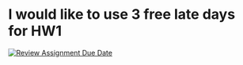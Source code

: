 <h1> I would like to use 3 free late days for HW1 </h1>

[![Review Assignment Due Date](https://classroom.github.com/assets/deadline-readme-button-22041afd0340ce965d47ae6ef1cefeee28c7c493a6346c4f15d667ab976d596c.svg)](https://classroom.github.com/a/kwKtUdWK)

